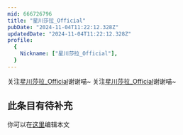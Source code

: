 ```yaml
---
mid: 666726796
title: "星川莎拉_Official"
pubDate: "2024-11-04T11:22:12.328Z"
updatedDate: "2024-11-04T11:22:12.328Z"
profile:
  {
    Nickname: ["星川莎拉_Official"],
  }
---
```


关注[星川莎拉_Official](https://space.bilibili.com/666726796)谢谢喵~ 关注[星川莎拉_Official](https://space.bilibili.com/666726796)谢谢喵~

## 此条目有待补充
你可以在[这里](https://github.com/Yuhanawa/VTuber.ICU-Content/edit/master/v/星川莎拉_Official/index.md)编辑本文
